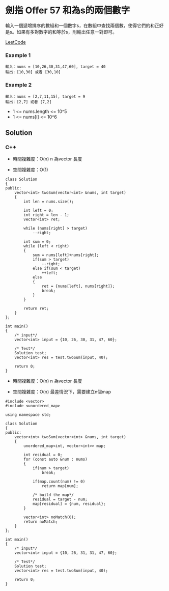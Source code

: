# 劍指 Offer 57 和為s的兩個數字

輸入一個遞增排序的數組和一個數字s，在數組中查找兩個數，使得它們的和正好是s。如果有多對數字的和等於s，則輸出任意一對即可。

[LeetCode](https://leetcode-cn.com/problems/he-wei-sde-liang-ge-shu-zi-lcof/)


### Example 1

```
輸入：nums = [10,26,30,31,47,60], target = 40
輸出：[10,30] 或者 [30,10]
```

### Example 2

```
輸入：nums = [2,7,11,15], target = 9
輸出：[2,7] 或者 [7,2]

```

* 1 <= nums.length <= 10^5
* 1 <= nums[i] <= 10^6

## Solution  

### C++

* 時間複雜度：O(n) n 為vector 長度

* 空間複雜度：O(1)

```
class Solution
{
public:
    vector<int> twoSum(vector<int> &nums, int target)
    {
        int len = nums.size();

        int left = 0;
        int right = len - 1;
        vector<int> ret;

        while (nums[right] > target)
            --right;

        int sum = 0;
        while (left < right)
        {
            sum = nums[left]+nums[right];
            if(sum > target)
                --right;
            else if(sum < target)
                ++left;
            else
            {
                ret = {nums[left], nums[right]};
                break;
            }            
        }
        
        return ret;
    }
};

int main()
{
    /* input*/
    vector<int> input = {10, 26, 30, 31, 47, 60};

    /* Test*/
    Solution test;
    vector<int> res = test.twoSum(input, 40);

    return 0;
}
```

* 時間複雜度：O(n) n 為vector 長度

* 空間複雜度：O(n) 最差情況下，需要建立n個map

```
#include <vector>
#include <unordered_map>

using namespace std;

class Solution
{
public:
    vector<int> twoSum(vector<int> &nums, int target)
    {
        unordered_map<int, vector<int>> map;

        int residual = 0;
        for (const auto &num : nums)
        {
            if(num > target)
                break;

            if(map.count(num) != 0)
                return map[num];

            /* build the map*/
            residual = target - num;
            map[residual] = {num, residual};   
        }

        vector<int> noMatch(0);
        return noMatch;
    }
};

int main()
{
    /* input*/
    vector<int> input = {10, 26, 31, 31, 47, 60};

    /* Test*/
    Solution test;
    vector<int> res = test.twoSum(input, 40);

    return 0;
}
```